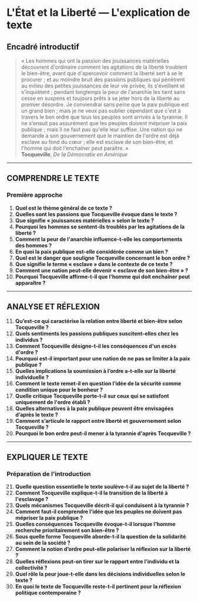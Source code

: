 # L'État et la Liberté — L'explication de texte

## Encadré introductif
> « Les hommes qui ont la passion des jouissances matérielles découvrent d'ordinaire comment les agitations de la liberté troublent le bien-être, avant que d'apercevoir comment la liberté sert à se le procurer ; et au moindre bruit des passions publiques qui pénètrent au milieu des petites jouissances de leur vie privée, ils s'éveillent et s'inquiètent ; pendant longtemps la peur de l'anarchie les tient sans cesse en suspens et toujours prêts à se jeter hors de la liberté au premier désordre. Je conviendrai sans peine que la paix publique est un grand bien ; mais je ne veux pas oublier cependant que c'est à travers le bon ordre que tous les peuples sont arrivés à la tyrannie. Il ne s'ensuit pas assurément que les peuples doivent mépriser la paix publique ; mais il ne faut pas qu'elle leur suffise. Une nation qui ne demande à son gouvernement que le maintien de l'ordre est déjà esclave au fond du cœur ; elle est esclave de son bien-être, et l'homme qui doit l'enchaîner peut paraître. »  
> **Tocqueville**, *De la Démocratie en Amérique*

---

## COMPRENDRE LE TEXTE

### Première approche

1. **Quel est le thème général de ce texte ?**  
2. **Quelles sont les passions que Tocqueville évoque dans le texte ?**  
3. **Que signifie « jouissances matérielles » selon le texte ?**  
4. **Pourquoi les hommes se sentent-ils troublés par les agitations de la liberté ?**  
5. **Comment la peur de l'anarchie influence-t-elle les comportements des hommes ?**  
6. **En quoi la paix publique est-elle considérée comme un bien ?**  
7. **Quel est le danger que souligne Tocqueville concernant le bon ordre ?**  
8. **Que signifie le terme « esclave » dans le contexte de ce texte ?**  
9. **Comment une nation peut-elle devenir « esclave de son bien-être » ?**  
10. **Pourquoi Tocqueville affirme-t-il que l'homme qui doit enchaîner peut apparaître ?**  

---

## ANALYSE ET RÉFLEXION

11. **Qu’est-ce qui caractérise la relation entre liberté et bien-être selon Tocqueville ?**  
12. **Quels sentiments les passions publiques suscitent-elles chez les individus ?**  
13. **Comment Tocqueville désigne-t-il les conséquences d'un excès d'ordre ?**  
14. **Pourquoi est-il important pour une nation de ne pas se limiter à la paix publique ?**  
15. **Quelles implications la soumission à l’ordre a-t-elle sur la liberté individuelle ?**  
16. **Comment le texte remet-il en question l’idée de la sécurité comme condition unique pour le bonheur ?**  
17. **Quelle critique Tocqueville porte-t-il sur ceux qui se satisfont uniquement de l'ordre établi ?**  
18. **Quelles alternatives à la paix publique peuvent être envisagées d’après le texte ?**  
19. **Comment s’articule le rapport entre liberté et gouvernement selon Tocqueville ?**  
20. **Pourquoi le bon ordre peut-il mener à la tyrannie d'après Tocqueville ?**  

---

## EXPLIQUER LE TEXTE

### Préparation de l'introduction

21. **Quelle question essentielle le texte soulève-t-il au sujet de la liberté ?**  
22. **Comment Tocqueville explique-t-il la transition de la liberté à l'esclavage ?**  
23. **Quels mécanismes Tocqueville décrit-il qui conduisent à la tyrannie ?**  
24. **Comment faut-il comprendre l'idée que les peuples ne doivent pas mépriser la paix publique ?**  
25. **Quelles conséquences Tocqueville évoque-t-il lorsque l'homme recherche prioritairement son bien-être ?**  
26. **Sous quelle forme Tocqueville aborde-t-il la question de la solidarité au sein de la société ?**  
27. **Comment la notion d’ordre peut-elle polariser la réflexion sur la liberté ?**  
28. **Quelles réflexions peut-on tirer sur le rapport entre l'individu et la collectivité ?**  
29. **Quel rôle la peur joue-t-elle dans les décisions individuelles selon le texte ?**  
30. **En quoi le texte de Tocqueville reste-t-il pertinent pour la réflexion politique contemporaine ?**  